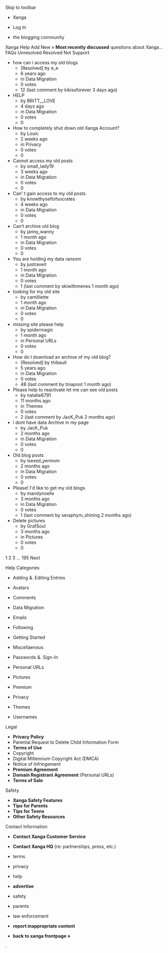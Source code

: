 Skip to toolbar

*   Xanga

*   Log In

*   the blogging community

Xanga Help Add New » **Most recently discussed** questions about Xanga… FAQs Unresolved Resolved Not Support

*   how can i access my old blogs
    *   \[Resolved\] by e\_e
    *   6 years ago
    *   in Data Migration
    *   0 votes
    *   12 (last comment by kikissforever 3 days ago)
*   HELP
    *   by BRITT\_\_LOVE
    *   4 days ago
    *   in Data Migration
    *   0 votes
    *   0
*   How to completely shut down old Xanga Account?
    *   by Louic
    *   2 weeks ago
    *   in Privacy
    *   0 votes
    *   0
*   Cannot access my old posts
    *   by small\_lady19
    *   3 weeks ago
    *   in Data Migration
    *   0 votes
    *   0
*   Can' t gain access to my old posts
    *   by knowthyselfofsocrates
    *   4 weeks ago
    *   in Data Migration
    *   0 votes
    *   0
*   Can’t archive old blog
    *   by janny\_wanny
    *   1 month ago
    *   in Data Migration
    *   0 votes
    *   0
*   You are holding my data ransom
    *   by justraveit
    *   1 month ago
    *   in Data Migration
    *   0 votes
    *   1 (last comment by skiwithmenes 1 month ago)
*   looking for my old site
    *   by camilliette
    *   1 month ago
    *   in Data Migration
    *   0 votes
    *   0
*   missing site please help
    *   by spidermagic
    *   1 month ago
    *   in Personal URLs
    *   0 votes
    *   0
*   How do I download an archive of my old blog?
    *   \[Resolved\] by thibault
    *   5 years ago
    *   in Data Migration
    *   0 votes
    *   48 (last comment by tinapoot 1 month ago)
*   Please help to reactivate let me can see old posts
    *   by natalie6791
    *   11 months ago
    *   in Themes
    *   0 votes
    *   2 (last comment by JacK\_Puk 2 months ago)
*   i dont have data Archive in my page
    *   by JacK\_Puk
    *   2 months ago
    *   in Data Migration
    *   0 votes
    *   0
*   Old blog posts
    *   by isexed\_yermom
    *   2 months ago
    *   in Data Migration
    *   0 votes
    *   0
*   Please! I'd like to get my old blogs
    *   by mandynoelle
    *   3 months ago
    *   in Data Migration
    *   0 votes
    *   1 (last comment by seraphym\_shining 2 months ago)
*   Delete pictures
    *   by GrafSoul
    *   3 months ago
    *   in Pictures
    *   0 votes
    *   0

1 2 3 ... 195 Next

Help Categories

*   Adding &. Editing Entries
*   Avatars
*   Comments
*   Data Migration
*   Emails
*   Following
*   Getting Started
*   Miscellaenous

*   Passwords &. Sign-In
*   Personal URLs
*   Pictures
*   Premium
*   Privacy
*   Themes
*   Usernames

Legal

*   **Privacy Policy**
*   Parental Request to Delete Child Information Form
*   **Terms of Use**
*   Copyright
*   Digital Millennium Copyright Act (DMCA)
*   Notice of Infringement
*   **Premium Agreement**
*   **Domain Registrant Agreement** (Personal URLs)
*   **Terms of Sale**

Safety

*   **Xanga Safety Features**
*   **Tips for Parents**
*   **Tips for Teens**
*   **Other Safety Resources**

Contact Information

*   **Contact Xanga Customer Service**
*   **Contact Xanga HQ** (re: partnerships, press, etc.)

*   terms
*   privacy
*   help
*   **advertise**

*   safety
*   parents
*   law enforcement
*   **report inappropriate content**

*   **back to xanga frontpage »**

<img src="http://pixel.quantserve.com/pixel/p-87h-iNOVooym2.gif" style="display: none" height="1" width="1" alt="Quantcast"/>.